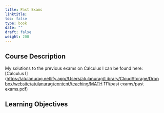 ```yaml
---
title: Past Exams
linktitle: 
toc: false
type: book
date: ""
draft: false
weight: 200
---
```

## Course Description

 My solutions to the previous exams on Calculus I can be found here:[Calculus I](https://atulanurag.netlify.app//Users/atulanurag/Library/CloudStorage/Dropbox/website/atulanurag/content/teaching/MATH 111/past exams/past exams.pdf)




## Learning Objectives

